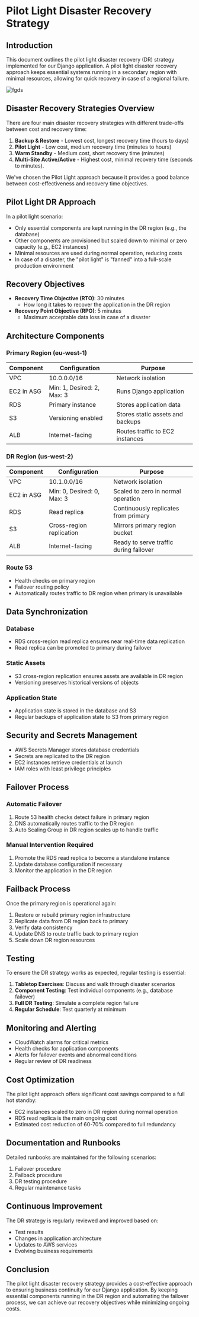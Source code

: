 # Pilot Light Disaster Recovery Strategy

## Introduction

This document outlines the pilot light disaster recovery (DR) strategy implemented for our Django application. A pilot light disaster recovery approach keeps essential systems running in a secondary region with minimal resources, allowing for quick recovery in case of a regional failure.

![fgds](/src/dr.drawio.png)

## Disaster Recovery Strategies Overview

There are four main disaster recovery strategies with different trade-offs between cost and recovery time:

1. **Backup & Restore** - Lowest cost, longest recovery time (hours to days)
2. **Pilot Light** - Low cost, medium recovery time (minutes to hours)
3. **Warm Standby** - Medium cost, short recovery time (minutes)
4. **Multi-Site Active/Active** - Highest cost, minimal recovery time (seconds to minutes).

We've chosen the Pilot Light approach because it provides a good balance between cost-effectiveness and recovery time objectives.

## Pilot Light DR Approach

In a pilot light scenario:
- Only essential components are kept running in the DR region (e.g., the database)
- Other components are provisioned but scaled down to minimal or zero capacity (e.g., EC2 instances)
- Minimal resources are used during normal operation, reducing costs
- In case of a disaster, the "pilot light" is "fanned" into a full-scale production environment

## Recovery Objectives

- **Recovery Time Objective (RTO)**: 30 minutes
  - How long it takes to recover the application in the DR region
- **Recovery Point Objective (RPO)**: 5 minutes
  - Maximum acceptable data loss in case of a disaster

## Architecture Components

### Primary Region (eu-west-1)

| Component | Configuration | Purpose |
|-----------|---------------|--------|
| VPC | 10.0.0.0/16 | Network isolation |
| EC2 in ASG | Min: 1, Desired: 2, Max: 3 | Runs Django application |
| RDS | Primary instance | Stores application data |
| S3 | Versioning enabled | Stores static assets and backups |
| ALB | Internet-facing | Routes traffic to EC2 instances |

### DR Region (us-west-2)

| Component | Configuration | Purpose |
|-----------|---------------|--------|
| VPC | 10.1.0.0/16 | Network isolation |
| EC2 in ASG | Min: 0, Desired: 0, Max: 3 | Scaled to zero in normal operation |
| RDS | Read replica | Continuously replicates from primary |
| S3 | Cross-region replication | Mirrors primary region bucket |
| ALB | Internet-facing | Ready to serve traffic during failover |

### Route 53

- Health checks on primary region
- Failover routing policy
- Automatically routes traffic to DR region when primary is unavailable

## Data Synchronization

### Database
- RDS cross-region read replica ensures near real-time data replication
- Read replica can be promoted to primary during failover

### Static Assets
- S3 cross-region replication ensures assets are available in DR region
- Versioning preserves historical versions of objects

### Application State
- Application state is stored in the database and S3
- Regular backups of application state to S3 from primary region

## Security and Secrets Management

- AWS Secrets Manager stores database credentials
- Secrets are replicated to the DR region
- EC2 instances retrieve credentials at launch
- IAM roles with least privilege principles

## Failover Process

### Automatic Failover

1. Route 53 health checks detect failure in primary region
2. DNS automatically routes traffic to the DR region
3. Auto Scaling Group in DR region scales up to handle traffic

### Manual Intervention Required

1. Promote the RDS read replica to become a standalone instance
2. Update database configuration if necessary
3. Monitor the application in the DR region

## Failback Process

Once the primary region is operational again:

1. Restore or rebuild primary region infrastructure
2. Replicate data from DR region back to primary
3. Verify data consistency
4. Update DNS to route traffic back to primary region
5. Scale down DR region resources

## Testing

To ensure the DR strategy works as expected, regular testing is essential:

1. **Tabletop Exercises**: Discuss and walk through disaster scenarios
2. **Component Testing**: Test individual components (e.g., database failover)
3. **Full DR Testing**: Simulate a complete region failure
4. **Regular Schedule**: Test quarterly at minimum

## Monitoring and Alerting

- CloudWatch alarms for critical metrics
- Health checks for application components
- Alerts for failover events and abnormal conditions
- Regular review of DR readiness

## Cost Optimization

The pilot light approach offers significant cost savings compared to a full hot standby:

- EC2 instances scaled to zero in DR region during normal operation
- RDS read replica is the main ongoing cost
- Estimated cost reduction of 60-70% compared to full redundancy

## Documentation and Runbooks

Detailed runbooks are maintained for the following scenarios:

1. Failover procedure
2. Failback procedure
3. DR testing procedure
4. Regular maintenance tasks

## Continuous Improvement

The DR strategy is regularly reviewed and improved based on:

- Test results
- Changes in application architecture
- Updates to AWS services
- Evolving business requirements

## Conclusion

The pilot light disaster recovery strategy provides a cost-effective approach to ensuring business continuity for our Django application. By keeping essential components running in the DR region and automating the failover process, we can achieve our recovery objectives while minimizing ongoing costs.
